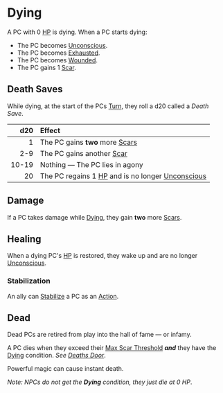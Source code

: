 # Dying

A PC with 0 [HP](../../Player%20Characters/Derived%20Statistics/Hit%20Points.md) is dying. When a PC starts dying:

- The PC becomes [Unconscious](Unconscious.md).
- The PC becomes [Exhausted](Exhausted.md).
- The PC becomes [Wounded](Wounded.md).
- The PC gains 1 [Scar](../../Player%20Characters/Derived%20Statistics/Scars.md).

## Death Saves

While dying, at the start of the PCs [Turn](../Core%20Procedures/Turn.md), they roll a d20 called a *Death Save*.

|   d20 | Effect                                                                                                                               |
| ----: | :----------------------------------------------------------------------------------------------------------------------------------- |
|     1 | The PC gains **two** more [Scars](../../Player%20Characters/Derived%20Statistics/Scars.md)                                           |
|   2-9 | The PC gains another [Scar](../../Player%20Characters/Derived%20Statistics/Scars.md)                                                 |
| 10-19 | Nothing — The PC lies in agony                                                                                                       |
|    20 | The PC regains 1 [HP](../../Player%20Characters/Derived%20Statistics/Hit%20Points.md) and is no longer [Unconscious](Unconscious.md) |

## Damage

If a PC takes damage while [Dying](Dying.md), they gain **two** more [Scars](../../Player%20Characters/Derived%20Statistics/Scars.md).

## Healing

When a dying PC's [HP](../../Player%20Characters/Derived%20Statistics/Hit%20Points.md) is restored, they wake up and are no longer [Unconscious](Unconscious.md).

### Stabilization

An ally can [Stabilize](Stabilized.md) a PC as an [Action](../Core%20Procedures/Action.md).

## Dead

Dead PCs are retired from play into the hall of fame — or infamy.

A PC dies when they exceed their [Max Scar Threshold](../../Player%20Characters/Derived%20Statistics/Scars.md#Max%20Scar%20Threshold) ***and*** they have the [Dying](Dying.md) condition.
*See [Deaths Door](Deaths%20Door.md)*.

Powerful magic can cause instant death.

*Note: NPCs do not get the **Dying** condition, they just die at 0 HP*.
